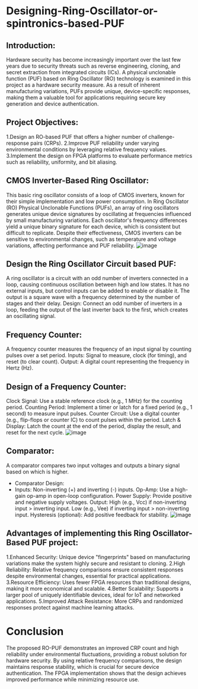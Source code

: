 # Designing-Ring-Oscillator-or-spintronics-based-PUF
## Introduction:
Hardware security has become increasingly important over the last few years due to security threats such as reverse engineering, cloning, and secret extraction from integrated circuits (ICs). A physical unclonable function (PUF) based on Ring Oscillator (RO) technology is examined in this project as a hardware security measure. As a result of inherent manufacturing variations, PUFs provide unique, device-specific responses, making them a valuable tool for applications requiring secure key generation and device authentication.

## Project Objectives:
1.Design an RO-based PUF that offers a higher number of challenge-response pairs (CRPs).
2.Improve PUF reliability under varying environmental conditions by leveraging relative frequency values.
3.Implement the design on FPGA platforms to evaluate performance metrics such as reliability, uniformity, and bit aliasing.

## CMOS Inverter-Based Ring Oscillator: 
This basic ring oscillator consists of a loop of CMOS inverters, known for their simple implementation and low power consumption. In Ring Oscillator (RO) Physical Unclonable Functions (PUFs), an array of ring oscillators generates unique device signatures by oscillating at frequencies influenced by small manufacturing variations. Each oscillator's frequency differences yield a unique binary signature for each device, which is consistent but difficult to replicate. Despite their effectiveness, CMOS inverters can be sensitive to environmental changes, such as temperature and voltage variations, affecting performance and PUF reliability.
![image](https://github.com/user-attachments/assets/2a2d019d-1670-4498-90ad-e1e10632c66d)

## Design the Ring Oscillator Circuit based PUF:
A ring oscillator is a circuit with an odd number of inverters connected in a loop, causing continuous oscillation between high and low states. It has no external inputs, but control inputs can be added to enable or disable it. The output is a square wave with a frequency determined by the number of stages and their delay. Design: Connect an odd number of inverters in a loop, feeding the output of the last inverter back to the first, which creates an oscillating signal.

## Frequency Counter:
A frequency counter measures the frequency of an input signal by counting pulses over a set period.
Inputs: Signal to measure, clock (for timing), and reset (to clear count).
Output: A digital count representing the frequency in Hertz (Hz).
## Design of a Frequency Counter:

Clock Signal: Use a stable reference clock (e.g., 1 MHz) for the counting period.
Counting Period: Implement a timer or latch for a fixed period (e.g., 1 second) to measure input pulses.
Counter Circuit: Use a digital counter (e.g., flip-flops or counter IC) to count pulses within the period.
Latch & Display: Latch the count at the end of the period, display the result, and reset for the next cycle.
                                     ![image](https://github.com/user-attachments/assets/e68760f8-25b7-4a2b-ae1b-f8cdec834214)

## Comparator:
A comparator compares two input voltages and outputs a binary signal based on which is higher.

- Comparator Design:
- Inputs:
Non-inverting (+) and inverting (-) inputs.
Op-Amp: Use a high-gain op-amp in open-loop configuration.
Power Supply: Provide positive and negative supply voltages.
Output:
High (e.g., Vcc) if non-inverting input > inverting input.
Low (e.g., Vee) if inverting input > non-inverting input.
Hysteresis (optional): Add positive feedback for stability.
    ![image](https://github.com/user-attachments/assets/0bf39cbd-aa71-4e2c-8906-5314137eda0e)
  
 ## Advantages of implementing this Ring Oscillator-Based PUF project:
1.Enhanced Security: Unique device "fingerprints" based on manufacturing variations make the system highly secure and resistant to cloning.
2.High Reliability: Relative frequency comparisons ensure consistent responses despite environmental changes, essential for practical applications.
3.Resource Efficiency: Uses fewer FPGA resources than traditional designs, making it more economical and scalable.
4.Better Scalability: Supports a larger pool of uniquely identifiable devices, ideal for IoT and networked applications.
5.Improved Attack Resistance: More CRPs and randomized responses protect against machine learning attacks.
# Conclusion
The proposed RO-PUF demonstrates an improved CRP count and high reliability under environmental fluctuations, providing a robust solution for hardware security. By using relative frequency comparisons, the design maintains response stability, which is crucial for secure device authentication. The FPGA implementation shows that the design achieves improved performance while minimizing resource use.









